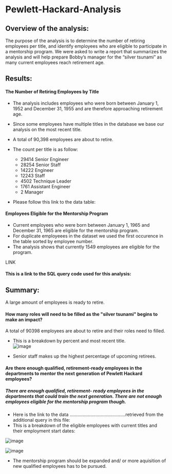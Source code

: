 # Pewlett-Hackard-Analysis

## Overview of the analysis:

The purpose of the analysis is to determine the number of retiring employees per title, and identify employees who are eligible to participate in a mentorship program. 
We were asked to write a report that summarizes the analysis and will help prepare Bobby’s manager for the “silver tsunami” as many current employees reach retirement age.

## Results: 


  #### The Number of Retiring Employees by Title
    
   - The analysis includes employees who were born between January 1, 1952 and December 31, 1955 and are therefore approaching retirement age.
    
   - Since some employees have multiple titles in the database we base our analysis on the most recent title.
    
   - A total of 90,398 employees are about to retire.
    
   - The count per title is as follow:
    
      - 29414	Senior Engineer
      - 28254	Senior Staff
      - 14222	Engineer
      - 12243	Staff
      - 4502	Technique Leader
      - 1761	Assistant Engineer
      - 2	    Manager

  - Please follow this link to the data table: 
  	  
  #### Employees Eligible for the Mentorship Program
  
   - Current employees who were born between January 1, 1965 and December 31, 1965 are eligible for the mentorship program.
   - For duplicate employeees in the dataset we used the first occurence in the table sorted by employee number.
   - The analysis shows that currently 1549 employees are eligible for the program. 

LINK  


#### This is a link to the SQL query code used for this analysis:

## Summary: 

A large amount of employees is ready to retire.

#### How many roles will need to be filled as the "silver tsunami" begins to make an impact?

 A total of 90398 employees are about to retire and their roles need to filled.

  - This is a breakdown by percent and most recent title.	
 ![image](https://user-images.githubusercontent.com/91682586/143709971-2404a257-cfd5-40dd-8069-d4dac1838e3c.png)

  - Senior staff makes up the highest percentage of upcoming retirees.

#### Are there enough qualified, retirement-ready employees in the departments to mentor the next generation of Pewlett Hackard employees?

##### There are enough qualified, retirement- ready employees in the departments that could train the next generation. There are  not enough employees eligible for the mentorship program though.  
  
  - Here is the link to the data ...........................................retrieved from the additional query in this file:  
  - This is a breakdown of the eligible employees with current titles and their employment start dates:
    
    
      
   ![image](https://user-images.githubusercontent.com/91682586/143691916-cfbadb74-4fc0-4c78-80de-cd6eaf874497.png)
      
   ![image](https://user-images.githubusercontent.com/91682586/143698815-d82961fb-9582-4f35-ab03-476ab0ad2ad3.png)

  - The mentorship program should be expanded and/ or more aquisition of new qualified employees has to be pursued.    



